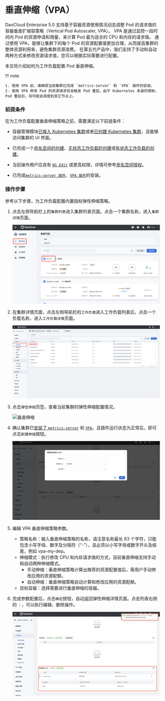 # 垂直伸缩（VPA）

DaoCloud Enterprise 5.0 支持基于容器资源使用情况动态调整 Pod 的请求值的容器垂直扩缩容策略（Vertical Pod Autoscaler, VPA）。
VPA 是通过监控一段时间内 Pod 的资源申请和用量，来计算 Pod 最为适合的 CPU 和内存的请求值。
通过使用 VPA，能够让集群下的每个 Pod 的资源配置值更加合理，从而提高集群的整体资源利用率，避免集群资源浪费。
在第五代产品中，我们支持了手动和自动两种方式来修改资源请求值，您可以根据实际需要进行配置。

本文将介绍如何为工作负载配置 Pod 垂直伸缩。

!!! note

    1. 使用 VPA 前，请确保当前集群已完成 `metrics-server` 和 `VPA` 插件的安装。
    2. 使用 VPA 修改 Pod 的资源请求将会触发 Pod 重启，由于 Kubernetes 本身的限制，Pod 重启后，将可能会调度到其它节点上。

### 前提条件

在为工作负载配置垂直伸缩策略之前，需要满足以下前提条件：

- 容器管理模块[已接入 Kubernetes 集群](../Clusters/JoinACluster.md)或者[已创建 Kubernetes 集群](../Clusters/CreateCluster.md)，且能够访问集群的 UI 界面。

- 已完成一个[命名空间的创建](../Namespaces/createns.md)、[无状态工作负载的创建](../Workloads/CreateDeploymentByImage.md)或[有状态工作负载的创建](../Workloads/CreateStatefulSetByImage.md)。

- 当前操作用户应具有 [`NS Edit`](../Permissions/PermissionBrief.md#ns-edit) 或更高权限，详情可参考[命名空间授权](../Namespaces/createns.md)。

- 已完成[`metrics-server 插件`](Install-metrics-server.md)、[`VPA 插件`](Install-vpa.md)的安装。

### 操作步骤

参考以下步骤，为工作负载配置内置指标弹性伸缩策略。

1. 点击左侧导航栏上的`集群列表`进入集群列表页面。点击一个集群名称，进入`集群详情`页面。

    ![集群详情](../../images/deploy01.png)

2. 在集群详情页面，点击左侧导航栏的`工作负载`进入工作负载列表后，点击一个负载名称，进入`工作负载详情`页面。

    ![工作负载](../../images/createScale.png)

3. 点击`弹性伸缩`页签，查看当前集群的弹性伸缩配置情况。

    ![垂直伸缩](../../images/createVpaScale.png)

4. 确认集群已[安装了 `metrics-server`](Install-metrics-server.md) 和 [`VPA`](Install-vpa.md)，且插件运行状态为正常后，即可点击`新建伸缩`按钮。

    ![新建伸缩](../../images/createVpaScale01.png)

5. 编辑 VPA 垂直伸缩策略参数。

    - 策略名称：输入垂直伸缩策略的名称，请注意名称最长 63 个字符，只能包含小写字母、数字及分隔符（“-”），且必须以小写字母或数字开头及结尾，例如 vpa-my-dep。
    - 伸缩模式：执行修改 CPU 和内存请求值的方式，目前垂直伸缩支持手动和自动两种伸缩模式。
        - 手动伸缩：垂直伸缩策略计算出推荐的资源配置值后，需用户手动修改应用的资源配额。
        - 自动伸缩：垂直伸缩策略自动计算和修改应用的资源配额。
    - 目标容器：选择需要进行垂直伸缩的容器。

6. 完成参数配置后，点击`确定`按钮，自动返回弹性伸缩详情页面。点击列表右侧的 `⋮`，可以执行编辑、删除操作。

    ![工作负载](../../images/createVpaScale02.png)

